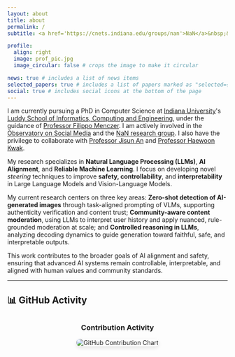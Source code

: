 ```yaml
---
layout: about
title: about
permalink: /
subtitle: <a href='https://cnets.indiana.edu/groups/nan'>NaN</a>&nbsp;&nbsp;<a href='https://osome.iu.edu/'>OSoMe</a>&nbsp;&nbsp;<a href='https://cnets.indiana.edu/'>CNetS</a>&nbsp;&nbsp;<a href='https://luddy.indiana.edu/index.html'>Luddy</a>&nbsp;&nbsp;<a href='https://www.iu.edu/'>IU</a>

profile:
  align: right
  image: prof_pic.jpg
  image_circular: false # crops the image to make it circular

news: true # includes a list of news items
selected_papers: true # includes a list of papers marked as "selected={true}"
social: true # includes social icons at the bottom of the page
---
```


I am currently pursuing a PhD in Computer Science at [Indiana University](https://www.iu.edu/)'s [Luddy School of Informatics, Computing and Engineering](https://luddy.indiana.edu/index.html), under the guidance of [Professor Filippo Menczer](https://cnets.indiana.edu/fil). I am actively involved in the [Observatory on Social Media](https://osome.iu.edu/) and the [NaN research group](https://cnets.indiana.edu/groups/nan). I also have the privilege to collaborate with [Professor Jisun An](https://jisun.me/) and [Professor Haewoon Kwak](https://haewoon.io/).

My research specializes in **Natural Language Processing (LLMs)**, **AI Alignment**, and **Reliable Machine Learning**. I focus on developing novel *steering* techniques to improve **safety, controllability**, and **interpretability** in Large Language Models and Vision-Language Models.

My current research centers on three key areas: **Zero-shot detection of AI-generated images** through task-aligned prompting of VLMs, supporting authenticity verification and content trust; **Community-aware content moderation**, using LLMs to interpret user history and apply nuanced, rule-grounded moderation at scale; and **Controlled reasoning in LLMs**, analyzing decoding dynamics to guide generation toward faithful, safe, and interpretable outputs.

This work contributes to the broader goals of AI alignment and safety, ensuring that advanced AI systems remain controllable, interpretable, and aligned with human values and community standards.

---

## 📊 GitHub Activity

<div class="github-activity" style="text-align: center; margin: 2rem 0;">
  <h3>Contribution Activity</h3>
  <img src="https://github-contributions.vercel.app/api/v1/zoher15" alt="GitHub Contribution Chart" style="max-width: 100%; height: auto; border-radius: 8px; box-shadow: 0 4px 8px rgba(0,0,0,0.1);">
</div>
